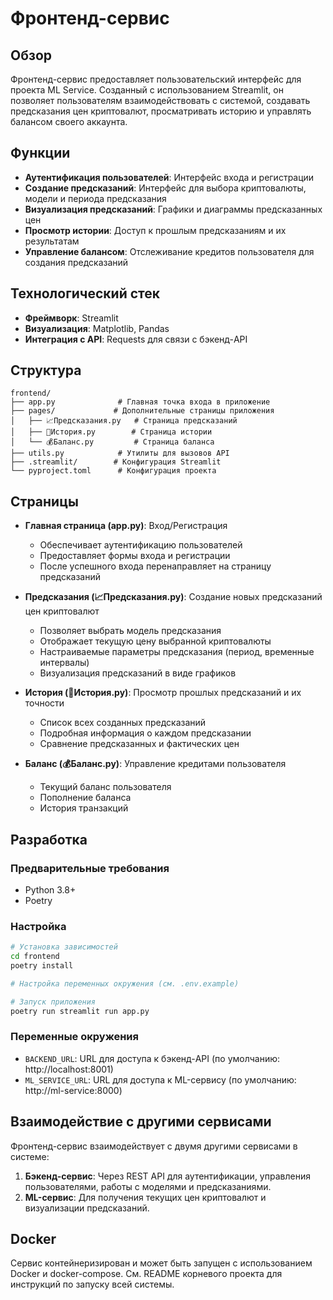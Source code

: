 # Фронтенд-сервис

## Обзор

Фронтенд-сервис предоставляет пользовательский интерфейс для проекта ML Service. Созданный с использованием Streamlit, он позволяет пользователям взаимодействовать с системой, создавать предсказания цен криптовалют, просматривать историю и управлять балансом своего аккаунта.

## Функции

- **Аутентификация пользователей**: Интерфейс входа и регистрации
- **Создание предсказаний**: Интерфейс для выбора криптовалюты, модели и периода предсказания
- **Визуализация предсказаний**: Графики и диаграммы предсказанных цен
- **Просмотр истории**: Доступ к прошлым предсказаниям и их результатам
- **Управление балансом**: Отслеживание кредитов пользователя для создания предсказаний

## Технологический стек

- **Фреймворк**: Streamlit
- **Визуализация**: Matplotlib, Pandas
- **Интеграция с API**: Requests для связи с бэкенд-API

## Структура

```
frontend/
├── app.py              # Главная точка входа в приложение
├── pages/             # Дополнительные страницы приложения
│   ├── 📈Предсказания.py   # Страница предсказаний
│   ├── 📃История.py        # Страница истории
│   └── 💰Баланс.py         # Страница баланса
├── utils.py            # Утилиты для вызовов API
├── .streamlit/        # Конфигурация Streamlit
└── pyproject.toml      # Конфигурация проекта
```

## Страницы

- **Главная страница (app.py)**: Вход/Регистрация
  - Обеспечивает аутентификацию пользователей
  - Предоставляет формы входа и регистрации
  - После успешного входа перенаправляет на страницу предсказаний

- **Предсказания (📈Предсказания.py)**: Создание новых предсказаний цен криптовалют
  - Позволяет выбрать модель предсказания
  - Отображает текущую цену выбранной криптовалюты
  - Настраиваемые параметры предсказания (период, временные интервалы)
  - Визуализация предсказаний в виде графиков

- **История (📃История.py)**: Просмотр прошлых предсказаний и их точности
  - Список всех созданных предсказаний
  - Подробная информация о каждом предсказании
  - Сравнение предсказанных и фактических цен

- **Баланс (💰Баланс.py)**: Управление кредитами пользователя
  - Текущий баланс пользователя
  - Пополнение баланса
  - История транзакций

## Разработка

### Предварительные требования

- Python 3.8+
- Poetry

### Настройка

```bash
# Установка зависимостей
cd frontend
poetry install

# Настройка переменных окружения (см. .env.example)

# Запуск приложения
poetry run streamlit run app.py
```

### Переменные окружения

- `BACKEND_URL`: URL для доступа к бэкенд-API (по умолчанию: http://localhost:8001)
- `ML_SERVICE_URL`: URL для доступа к ML-сервису (по умолчанию: http://ml-service:8000)

## Взаимодействие с другими сервисами

Фронтенд-сервис взаимодействует с двумя другими сервисами в системе:

1. **Бэкенд-сервис**: Через REST API для аутентификации, управления пользователями, работы с моделями и предсказаниями.
2. **ML-сервис**: Для получения текущих цен криптовалют и визуализации предсказаний.

## Docker

Сервис контейнеризирован и может быть запущен с использованием Docker и docker-compose. См. README корневого проекта для инструкций по запуску всей системы.